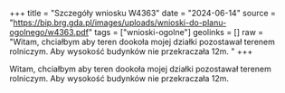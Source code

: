 +++
title = "Szczegóły wniosku W4363"
date = "2024-06-14"
source = "https://bip.brg.gda.pl/images/uploads/wnioski-do-planu-ogolnego/w4363.pdf"
tags = ["wnioski-ogolne"]
geolinks = []
raw = "Witam, chciałbym aby teren dookoła mojej działki pozostawał terenem rolniczym. Aby wysokość budynków nie przekraczała 12m. "
+++

Witam, chciałbym aby teren dookoła mojej działki pozostawał terenem rolniczym.
Aby wysokość budynków nie przekraczała 12m.



